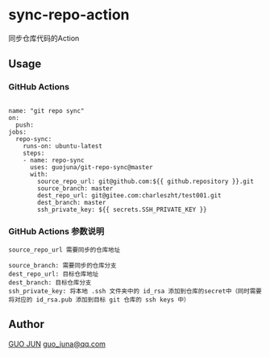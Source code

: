 
# sync-repo-action

同步仓库代码的Action

## Usage

### GitHub Actions
```

name: "git repo sync"
on:
  push:
jobs:
  repo-sync:
    runs-on: ubuntu-latest
    steps:
    - name: repo-sync
      uses: guojuna/git-repo-sync@master
      with:
        source_repo_url: git@github.com:${{ github.repository }}.git
        source_branch: master
        dest_repo_url: git@gitee.com:charleszht/test001.git
        dest_branch: master
        ssh_private_key: ${{ secrets.SSH_PRIVATE_KEY }}
```

###  GitHub Actions 参数说明
```
source_repo_url 需要同步的仓库地址

source_branch: 需要同步的仓库分支
dest_repo_url: 目标仓库地址
dest_branch: 目标仓库分支
ssh_private_key: 将本地 .ssh 文件夹中的 id_rsa 添加到仓库的secret中（同时需要将对应的 id_rsa.pub 添加到目标 git 仓库的 ssh keys 中）
```



## Author
[GUO JUN](https://github.com/yehan-coding) guo_juna@qq.com


